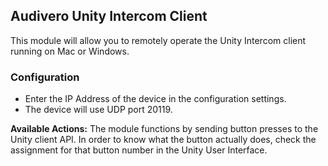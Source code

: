 ## Audivero Unity Intercom Client

This module will allow you to remotely operate the Unity Intercom client running on Mac or Windows.

### Configuration
* Enter the IP Address of the device in the configuration settings.
* The device will use UDP port 20119.

**Available Actions:**
The module functions by sending button presses to the Unity client API.
In order to know what the button actually does, check the assignment for that button number in the Unity User Interface.